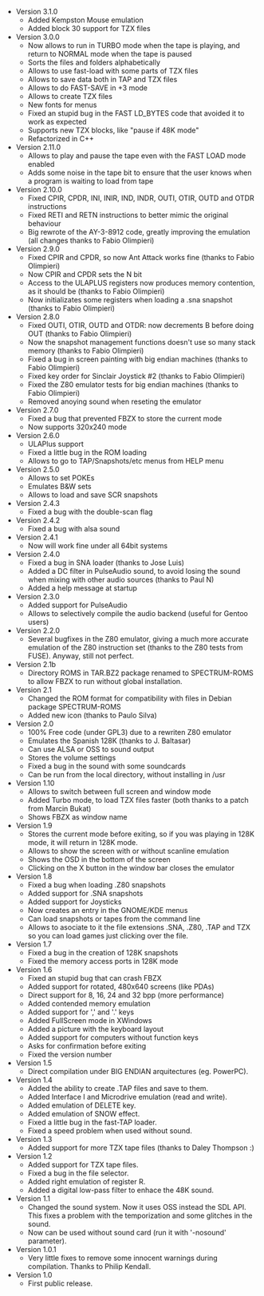 * Version 3.1.0
   * Added Kempston Mouse emulation
   * Added block 30 support for TZX files
* Version 3.0.0
   * Now allows to run in TURBO mode when the tape is playing, and return to NORMAL mode when the tape is paused
   * Sorts the files and folders alphabetically
   * Allows to use fast-load with some parts of TZX files
   * Allows to save data both in TAP and TZX files
   * Allows to do FAST-SAVE in +3 mode
   * Allows to create TZX files
   * New fonts for menus
   * Fixed an stupid bug in the FAST LD_BYTES code that avoided it to work as expected
   * Supports new TZX blocks, like "pause if 48K mode"
   * Refactorized in C++
* Version 2.11.0
   * Allows to play and pause the tape even with the FAST LOAD mode enabled  
   * Adds some noise in the tape bit to ensure that the user knows when a program is waiting to load from tape
* Version 2.10.0
   * Fixed CPIR, CPDR, INI, INIR, IND, INDR, OUTI, OTIR, OUTD and OTDR instructions
   * Fixed RETI and RETN instructions to better mimic the original behaviour
   * Big rewrote of the AY-3-8912 code, greatly improving the emulation
(all changes thanks to Fabio Olimpieri)
* Version 2.9.0
   * Fixed CPIR and CPDR, so now Ant Attack works fine (thanks to Fabio Olimpieri)
   * Now CPIR and CPDR sets the N bit
   * Access to the ULAPLUS registers now produces memory contention, as it should be (thanks to Fabio Olimpieri)
   * Now initializates some registers when loading a .sna snapshot (thanks to Fabio Olimpieri)
* Version 2.8.0
   * Fixed OUTI, OTIR, OUTD and OTDR: now decrements B before doing OUT (thanks to Fabio Olimpieri)
   * Now the snapshot management functions doesn't use so many stack memory (thanks to Fabio Olimpieri)
   * Fixed a bug in screen painting with big endian machines (thanks to Fabio Olimpieri)
   * Fixed key order for Sinclair Joystick #2 (thanks to Fabio Olimpieri)
   * Fixed the Z80 emulator tests for big endian machines (thanks to Fabio Olimpieri)
   * Removed anoying sound when reseting the emulator
* Version 2.7.0
   * Fixed a bug that prevented FBZX to store the current mode
   * Now supports 320x240 mode
* Version 2.6.0
   * ULAPlus support
   * Fixed a little bug in the ROM loading
   * Allows to go to TAP/Snapshots/etc menus from HELP menu
* Version 2.5.0
   * Allows to set POKEs
   * Emulates B&W sets
   * Allows to load and save SCR snapshots
* Version 2.4.3
   * Fixed a bug with the double-scan flag
* Version 2.4.2
   * Fixed a bug with alsa sound
* Version 2.4.1
   * Now will work fine under all 64bit systems
* Version 2.4.0
   * Fixed a bug in SNA loader (thanks to Jose Luis)
   * Added a DC filter in PulseAudio sound, to avoid losing the sound when
mixing with other audio sources (thanks to Paul N)
   * Added a help message at startup
* Version 2.3.0
   * Added support for PulseAudio
   * Allows to selectively compile the audio backend (useful for Gentoo users)
* Version 2.2.0
   * Several bugfixes in the Z80 emulator, giving a much more accurate
emulation of the Z80 instruction set (thanks to the Z80 tests from
FUSE). Anyway, still not perfect.
* Version 2.1b
   * Directory ROMS in TAR.BZ2 package renamed to SPECTRUM-ROMS to allow FBZX
to run without global installation.
* Version 2.1
   * Changed the ROM format for compatibility with files in
Debian package SPECTRUM-ROMS
   * Added new icon (thanks to Paulo Silva)
* Version 2.0
   * 100% Free code (under GPL3) due to a rewriten Z80 emulator
   * Emulates the Spanish 128K (thanks to J. Baltasar)
   * Can use ALSA or OSS to sound output
   * Stores the volume settings
   * Fixed a bug in the sound with some soundcards
   * Can be run from the local directory, without installing in /usr
* Version 1.10
   * Allows to switch between full screen and window mode
   * Added Turbo mode, to load TZX files faster (both thanks to a patch
from Marcin Bukat)
   * Shows FBZX as window name
* Version 1.9
   * Stores the current mode before exiting, so if you was playing in 128K
mode, it will return in 128K mode.
   * Allows to show the screen with or without scanline emulation
   * Shows the OSD in the bottom of the screen
   * Clicking on the X button in the window bar closes the emulator
* Version 1.8
   * Fixed a bug when loading .Z80 snapshots
   * Added support for .SNA snapshots
   * Added support for Joysticks
   * Now creates an entry in the GNOME/KDE menus
   * Can load snapshots or tapes from the command line
   * Allows to asociate to it the file extensions .SNA, .Z80, .TAP and TZX so
you can load games just clicking over the file.
* Version 1.7
   * Fixed a bug in the creation of 128K snapshots
   * Fixed the memory access ports in 128K mode
* Version 1.6
   * Fixed an stupid bug that can crash FBZX
   * Added support for rotated, 480x640 screens (like PDAs)
   * Direct support for 8, 16, 24 and 32 bpp (more performance)
   * Added contended memory emulation
   * Added support for ',' and '.' keys
   * Added FullScreen mode in XWindows
   * Added a picture with the keyboard layout
   * Added support for computers without function keys
   * Asks for confirmation before exiting
   * Fixed the version number
* Version 1.5
   * Direct compilation under BIG ENDIAN arquitectures (eg. PowerPC).
* Version 1.4
   * Added the ability to create .TAP files and save to them.
   * Added Interface I and Microdrive emulation (read and write).
   * Added emulation of DELETE key.
   * Added emulation of SNOW effect.
   * Fixed a little bug in the fast-TAP loader.
   * Fixed a speed problem when used without sound.
* Version 1.3
   * Added support for more TZX tape files (thanks to Daley Thompson :)
* Version 1.2
   * Added support for TZX tape files.
   * Fixed a bug in the file selector.
   * Added right emulation of register R.
   * Added a digital low-pass filter to enhace the 48K sound.
* Version 1.1
   * Changed the sound system. Now it uses OSS instead the SDL API. This fixes a
problem with the temporization and some glitches in the sound.
   * Now can be used without sound card (run it with '-nosound' parameter).
* Version 1.0.1
   * Very little fixes to remove some innocent warnings during compilation. Thanks
to Philip Kendall.
* Version 1.0
   * First public release.
